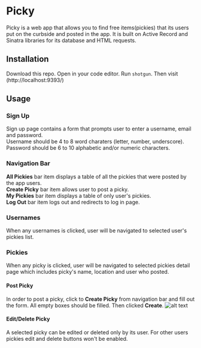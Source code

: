 # Picky

Picky is a web app that allows you to find free items(pickies) that its users put on the curbside and posted in the app. It is built on Active Record and Sinatra libraries for its database and HTML requests.

## Installation

Download this repo. Open in your code editor. Run ```shotgun```. Then visit (http://localhost:9393/)


## Usage


### Sign Up

Sign up page contains a form that prompts user to enter a username, email and password.  
Username should be 4 to 8 word charaters (letter, number, underscore).    
Password should be 6 to 10 alphabetic and/or numeric characters.  

### Navigation Bar

**All Pickies** bar item displays a table of all the pickies that were posted by the app users.  
**Create Picky** bar item allows user to post a picky.  
**My Pickies** bar item displays a table of only user's pickies.  
**Log Out** bar item logs out and redirects to log in page.  

### Usernames

When any usernames is clicked, user will be navigated to selected user's pickies list.

### Pickies

When any picky is clicked, user will be navigated to selected pickies detail page which includes picky's name, location and user who posted.  
#### Post Picky
In order to post a picky, click to **Create Picky** from navigation bar and fill out the form. All empty boxes should be filled. Then clicked **Create**.
![alt text](https://imgur.com/UHxvsAX)
#### Edit/Delete Picky
A selected picky can be edited or deleted only by its user. For other users pickies edit and delete buttons won't be enabled.





